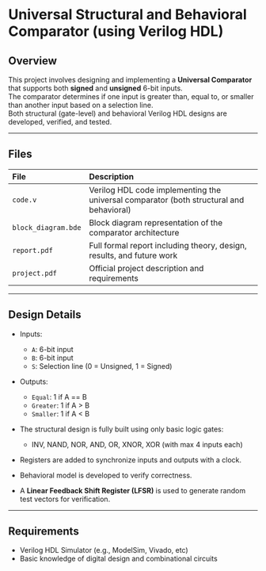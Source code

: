 
# Universal Structural and Behavioral Comparator (using Verilog HDL)

## Overview

This project involves designing and implementing a **Universal Comparator** that supports both **signed** and **unsigned** 6-bit inputs.  
The comparator determines if one input is greater than, equal to, or smaller than another input based on a selection line.  
Both structural (gate-level) and behavioral Verilog HDL designs are developed, verified, and tested.

---

## Files

| File | Description |
|:-----|:------------|
| `code.v` | Verilog HDL code implementing the universal comparator (both structural and behavioral) |
| `block_diagram.bde` | Block diagram representation of the comparator architecture |
| `report.pdf` | Full formal report including theory, design, results, and future work |
| `project.pdf` | Official project description and requirements |

---

## Design Details

- Inputs:
  - `A`: 6-bit input
  - `B`: 6-bit input
  - `S`: Selection line (0 = Unsigned, 1 = Signed)

- Outputs:
  - `Equal`: 1 if A == B
  - `Greater`: 1 if A > B
  - `Smaller`: 1 if A < B

- The structural design is fully built using only basic logic gates:
  - INV, NAND, NOR, AND, OR, XNOR, XOR (with max 4 inputs each)

- Registers are added to synchronize inputs and outputs with a clock.

- Behavioral model is developed to verify correctness.

- A **Linear Feedback Shift Register (LFSR)** is used to generate random test vectors for verification.

---


## Requirements

- Verilog HDL Simulator (e.g., ModelSim, Vivado, etc)
- Basic knowledge of digital design and combinational circuits




